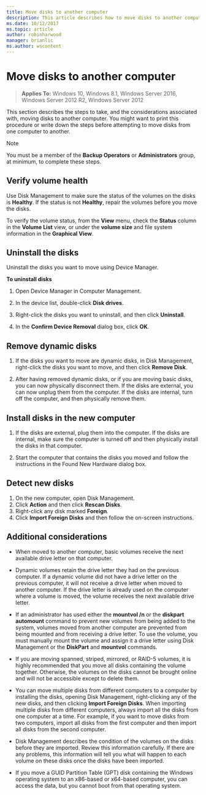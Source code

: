 ```yaml
---
title: Move disks to another computer
description: This article describes how to move disks to another computer
ms.date: 10/12/2017
ms.topic: article
author: robinharwood
manager: brianlic
ms.author: wscontent
---
```


# Move disks to another computer

> **Applies To:** Windows 10, Windows 8.1, Windows Server 2016, Windows Server 2012 R2, Windows Server 2012

This section describes the steps to take, and the considerations associated with, moving disks to another computer. You might want to print this procedure or write down the steps before attempting to move disks from one computer to another.

> [!NOTE]
> You must be a member of the **Backup Operators** or **Administrators** group, at minimum, to complete these steps.

## Verify volume health

Use Disk Management to make sure the status of the volumes on the disks is **Healthy**. If the status is not **Healthy**, repair the volumes before you move the disks.

To verify the volume status, from the **View** menu, check the **Status** column in the **Volume List** view, or under the **volume size** and file system information in the **Graphical View**.

## Uninstall the disks

Uninstall the disks you want to move using Device Manager.

**To uninstall disks**

1.  Open Device Manager in Computer Management.

2.  In the device list, double-click **Disk drives**.

3.  Right-click the disks you want to uninstall, and then click **Uninstall**.

4.  In the **Confirm Device Removal** dialog box, click **OK**.

## Remove dynamic disks

1. If the disks you want to move are dynamic disks, in Disk Management, right-click the disks you want to move, and then click **Remove Disk**.

2. After having removed dynamic disks, or if you are moving basic disks, you can now physically disconnect them. If the disks are external, you can now unplug them from the computer. If the disks are internal, turn off the computer, and then physically remove them.

## Install disks in the new computer

1. If the disks are external, plug them into the computer. If the disks are internal, make sure the computer is turned off and then physically install the disks in that computer.

2. Start the computer that contains the disks you moved and follow the instructions in the Found New Hardware dialog box.

## Detect new disks

1. On the new computer, open Disk Management.
2. Click **Action** and then click **Rescan Disks**.
3. Right-click any disk marked **Foreign**.
4. Click **Import Foreign Disks** and then follow the on-screen instructions.

## Additional considerations

-   When moved to another computer, basic volumes receive the next available drive letter on that computer.
-   Dynamic volumes retain the drive letter they had on the previous computer. If a dynamic volume did not have a drive letter on the previous computer, it will not receive a drive letter when moved to another computer. If the drive letter is already used on the computer where a volume is moved, the volume receives the next available drive letter.

-   If an administrator has used either the **mountvol /n** or the **diskpart automount** command to prevent new volumes from being added to the system, volumes moved from another computer are prevented from being mounted and from receiving a drive letter. To use the volume, you must manually mount the volume and assign it a drive letter using Disk Management or the **DiskPart** and **mountvol** commands.

-   If you are moving spanned, striped, mirrored, or RAID-5 volumes, it is highly recommended that you move all disks containing the volume together. Otherwise, the volumes on the disks cannot be brought online and will not be accessible except to delete them.

-   You can move multiple disks from different computers to a computer by installing the disks, opening Disk Management, right-clicking any of the new disks, and then clicking **Import Foreign Disks**. When importing multiple disks from different computers, always import all the disks from one computer at a time. For example, if you want to move disks from two computers, import all disks from the first computer and then import all disks from the second computer.

-   Disk Management describes the condition of the volumes on the disks before they are imported. Review this information carefully. If there are any problems, this information will tell you what will happen to each volume on these disks once the disks have been imported.

-   If you move a GUID Partition Table (GPT) disk containing the Windows operating system to an x86-based or x64-based computer, you can access the data, but you cannot boot from that operating system.